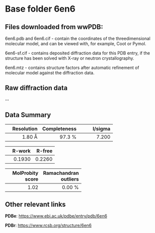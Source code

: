 # Base folder 6en6

## Files downloaded from wwPDB:

6en6.pdb and 6en6.cif - contain the coordinates of the threedimensional molecular model, and can be viewed with, for example, Coot or Pymol.

6en6-sf.cif - contains deposited diffraction data for this PDB entry, if the structure has been solved with X-ray or neutron crystallography.

6en6.mtz - contains structure factors after automatic refinement of molecular model against the diffraction data.

## Raw diffraction data

--<br> 

## Data Summary
|   | Resolution | Completeness| I/sigma |
|---|-------------:|----------------:|--------------:|
|   |1.80 Å|97.3  %|<img width=50/>7.200|

|   | **R-work**| **R-free**   
|---|-------------:|----------------:|           
||  0.1930|  0.2260|

|   |**MolProbity<br>score**| **Ramachandran<br>outliers** 
|---|-------------:|----------------:|
||  1.02|  0.00 %|

 

 



## Other relevant links 
**PDBe**:  https://www.ebi.ac.uk/pdbe/entry/pdb/6en6
 
**PDBr**: https://www.rcsb.org/structure/6en6 

